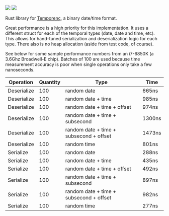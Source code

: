[![](https://img.shields.io/crates/v/temporenc.svg)](https://crates.io/crates/temporenc) [![](https://docs.rs/temporenc/badge.svg)](https://docs.rs/temporenc/) 

Rust library for [Temporenc](https://temporenc.org/), a binary date/time format.

Great performance is a high priority for this implementation. It uses a different struct for each of the temporal types (date, date and time, etc). This allows for hand-tuned serialization and deserialization logic for each type. There also is no heap allocation (aside from test code, of course).

See below for some sample performance numbers from an i7-6850K (a 3.6Ghz Broadwell-E chip). Batches of 100 are used because time measurement accuracy is poor when single operations only take a few nanoseconds.

| Operation | Quantity | Type | Time |
|-----------|----------|------|------|
| Deserialize | 100 | random date | 665ns |
| Deserialize | 100 | random date + time | 985ns |
| Deserialize | 100 | random date + time + offset | 974ns |
| Deserialize | 100 | random date + time + subsecond | 1300ns |
| Deserialize | 100 | random date + time + subsecond + offset | 1473ns |
| Deserialize | 100 | random time | 801ns |
| Serialize | 100 | random date | 288ns |
| Serialize | 100 | random date + time | 435ns |
| Serialize | 100 | random date + time + offset | 492ns |
| Serialize | 100 | random date + time + subsecond | 897ns |
| Serialize | 100 | random date + time + subsecond + offset | 982ns |
| Serialize | 100 | random time | 277ns |


